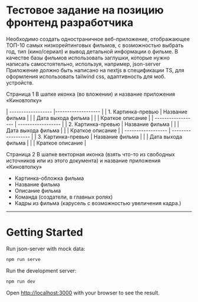 # Тестовое задание на позицию фронтенд разработчика

Необходимо создать одностраничное веб-приложение, отображающее ТОП-10 самых низкорейтинговых фильмов, с возможностью выбрать год, тип (кино/сериал) и вывод детальной информации о фильме. В качестве базы фильмов использовать заглушки, которые нужно написать самостоятельно, используя, например, json-server
Приложение должно быть написано на nextjs в спецификации TS, для оформления использовать tailwind css, адаптивность для моб. устройств. 

Страница 1
В шапке иконка (во вложении) и название приложения «Киновтопку»

| ------------------ |------------------- |
| 1. Картинка-превью | Название фильма    |
|                    | Дата выхода фильма |
|                    | Краткое описание   |
| ------------------ | ------------------ |
| 2. Картинка-превью | Название фильма    |
|                    | Дата выхода фильма |
|                    | Краткое описание   |
| ------------------ | ------------------ |
| 3. Картинка-превью | Название фильма    |
|                    | Дата выхода фильма |
|                    | Краткое описание   |
   

Страница 2
В шапке векторная иконка (взять что-то из свободных источников или из этого документа) и название приложения «Киновтопку»

- Картинка-обложка фильма
- Название фильма
- Описание фильма
- Команда (создатели, в главных ролях)
- Кадры из фильма (карусель с возможностью увеличения кадра.)

_______


# Getting Started

Run json-server with mock data:

```bash
npm run serve

```

Run the development server:

```bash
npm run dev

```

Open [http://localhost:3000](http://localhost:3000) with your browser to see the result.
